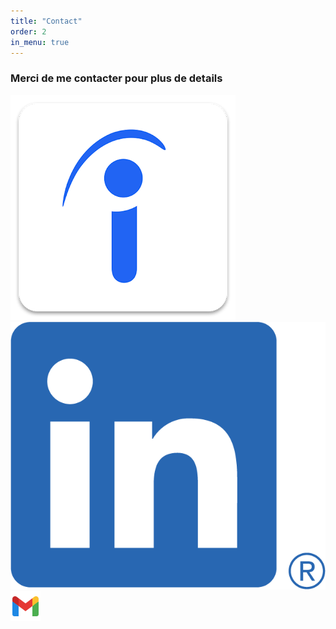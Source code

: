 ```yaml
---
title: "Contact"
order: 2
in_menu: true
---
```

<main>
                <h3>Merci de me contacter pour plus de details</h3>
                <a href="https://profile.indeed.com/?hl=fr_FR&co=FR&from=gnav-homepage"><img src="images/indeed.png"></a>
                <br><a href="https://www.linkedin.com/in/evan-lafaye/"><img src="images/LI-In-Bug.png"></a>
                <br><a href="mailto:evanlafaye@gmail.com"><img src="images/Google.png"></a>
            </main> 